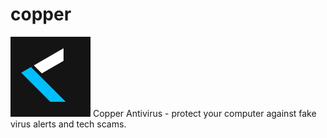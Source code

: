 # copper
![Icon](icon_small.png)
Copper Antivirus - protect your computer against fake virus alerts and tech scams.

